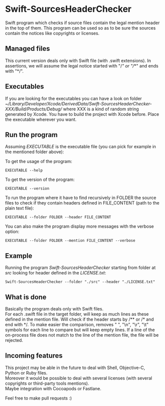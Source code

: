 # Swift-SourcesHeaderChecker

Swift program which checks if source files contain the legal mention header in the top of them.
This program can be used so as to be sure the sources contain the notices like copyrights or licenses.


## Managed files

This current version deals only with Swift file (with .swift extensions).
In assertions, we will assume the legal notice started with "/*" or "/*\*" and ends with "\*/".


## Executables

If you are looking for the executables you can have a look on folder _~/Library/Developer/Xcode/DerivedData/Swift-SourcesHeaderChecker-XXX/Build/Products/Debug/_ where XXX is a kind of random string generated by Xcode. You have to build the project with Xcode before. Place the executable wherever you want.


## Run the program

Assuming _EXECUTABLE_ is the executable file (you can pick for example in the mentioned folder above):

To get the usage of the program:

```shell
EXECUTABLE --help
```

To get the version of the program:

```shell
EXECUTABLE --version
```

To run the program where it have to find recursively in FOLDER the source files to check if they contain headers defined in FILE_CONTENT (path to the plain text file):

```shell
EXECUTABLE --folder FOLDER --header FILE_CONTENT
```

You can also make the program display more messages with the verbose option:

```shell
EXECUTABLE --folder FOLDER --mention FILE_CONTENT --verbose
```


## Example

Running the program _Swift-SourcesHeaderChecker_ starting from folder at _src_ looking for header defined in the _LICENSE.txt_:

```shell
Swift-SourcesHeaderChecker --folder "./src" --header "./LICENSE.txt"
```


## What is done

Basically the program deals only with Swift files.  
For each .swift file in the target folder, will keep as much lines as these defined in the mention file.
Will check if the header starts by /** or /* and end with \*/.
To make easier the comparison, removes " ", "\n", "\r", "\t" symbols for each line to compare but will keep empty lines.
If a line of the on-process file does not match to the line of the mention file, the file will be rejected.


## Incoming features

This project may be able in the future to deal with Shell, Objective-C, Python or Ruby files.  
Moreover it would be possible to deal with several licenses (with several copyrights or third-party tools mentions).  
Maybe integration with Cocoapods or Fastlane.  

Feel free to make pull requests :)
